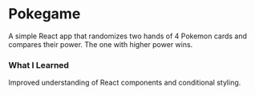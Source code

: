 # Pokegame
A simple React app that randomizes two hands of 4 Pokemon cards and compares their power. The one with higher power wins.

### What I Learned
Improved understanding of React components and conditional styling.

